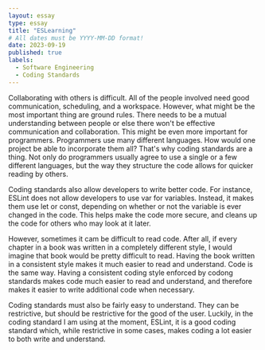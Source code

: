 ```yaml
---
layout: essay
type: essay
title: "ESLearning"
# All dates must be YYYY-MM-DD format!
date: 2023-09-19
published: true
labels:
  - Software Engineering
  - Coding Standards
---
```


Collaborating with others is difficult. All of the people involved need good communication, scheduling, and a workspace. However, what might be the most important thing are ground rules. There needs to be a mutual understanding between people or else there won't be effective communication and collaboration. This might be even more important for programmers. Programmers use many different languages. How would one project be able to incorporate them all? That's why coding standards are a thing. Not only do programmers usually agree to use a single or a few different languages, but the way they structure the code allows for quicker reading by others. 

Coding standards also allow developers to write better code. For instance, ESLint does not allow developers to use var for variables. Instead, it makes them use let or const, depending on whether or not the variable is ever changed in the code. This helps make the code more secure, and cleans up the code for others who may look at it later. 

However, sometimes it cam be difficult to read code. After all, if every chapter in a book was written in a completely different style, I would imagine that book would be pretty difficult to read. Having the book written in a consistent style makes it much easier to read and understand. Code is the same way. Having a consistent coding style enforced by codong standards makes code much easier to read and understand, and therefore makes it easier to write additional code when necessary. 

Coding standards must also be fairly easy to understand. They can be restrictive, but should be restrictive for the good of the user. Luckily, in the coding standard I am using at the moment, ESLint, it is a good coding standard which, while restrictive in some cases, makes coding a lot easier to both write and understand. 
